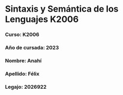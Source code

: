 # **Sintaxis y Semántica de los Lenguajes K2006**

### **Curso:** K2006
### **Año de cursada:** 2023

### **Nombre:** Anahí
### **Apellido:** Félix
### **Legajo:** 2026922
